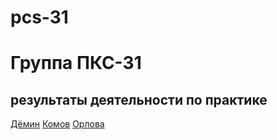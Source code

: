 # pcs-31
Группа ПКС-31 
========================
результаты деятельности по практике
------------------------
[Дёмин]( https://github.com/VladAndropov/pcs-31/blob/master/Demin.ipynb "Демин")
[Комов]( https://github.com/VladAndropov/pcs-31/blob/master/Komov.ipynb "Комов") 
 [Орлова]( https://github.com/VladAndropov/pcs-31/blob/master/Orlova.ipynb "Орлова") 
